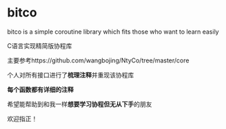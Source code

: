 # bitco
bitco is a simple coroutine library which fits those who want to learn easily 

C语言实现精简版协程库

主要参考https://github.com/wangbojing/NtyCo/tree/master/core

个人对所有接口进行了**梳理注释**并重现该协程库

**每个函数都有详细的注释**

希望能帮助到和我一样**想要学习协程但无从下手**的朋友

欢迎指正！


